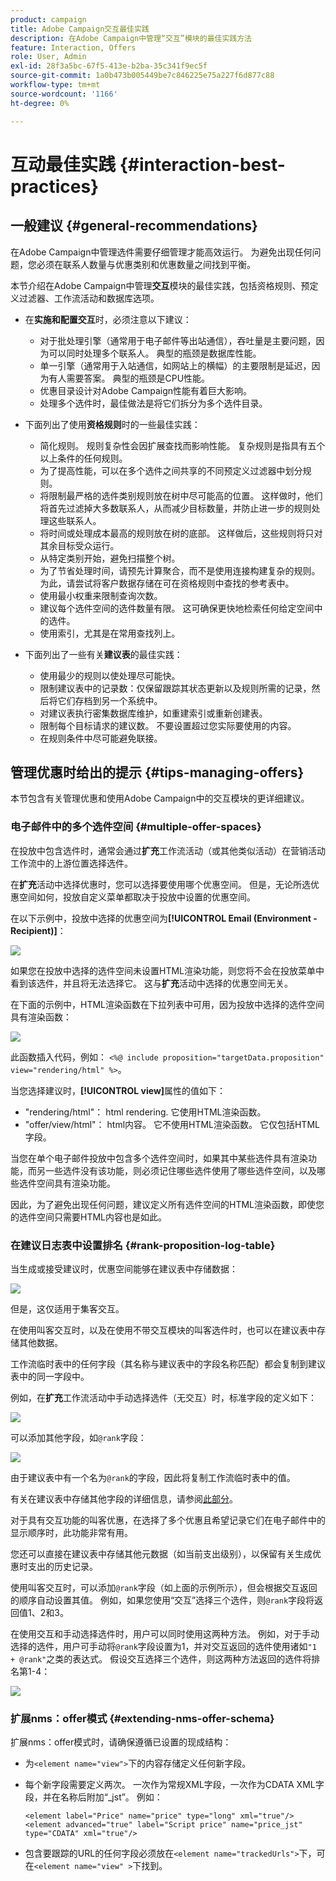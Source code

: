 ```yaml
---
product: campaign
title: Adobe Campaign交互最佳实践
description: 在Adobe Campaign中管理“交互”模块的最佳实践方法
feature: Interaction, Offers
role: User, Admin
exl-id: 28f3a5bc-67f5-413e-b2ba-35c341f9ec5f
source-git-commit: 1a0b473b005449be7c846225e75a227f6d877c88
workflow-type: tm+mt
source-wordcount: '1166'
ht-degree: 0%

---
```


# 互动最佳实践 {#interaction-best-practices}

## 一般建议 {#general-recommendations}

在Adobe Campaign中管理选件需要仔细管理才能高效运行。 为避免出现任何问题，您必须在联系人数量与优惠类别和优惠数量之间找到平衡。

本节介绍在Adobe Campaign中管理&#x200B;**交互**&#x200B;模块的最佳实践，包括资格规则、预定义过滤器、工作流活动和数据库选项。

* 在&#x200B;**实施和配置交互**&#x200B;时，必须注意以下建议：

   * 对于批处理引擎（通常用于电子邮件等出站通信），吞吐量是主要问题，因为可以同时处理多个联系人。 典型的瓶颈是数据库性能。
   * 单一引擎（通常用于入站通信，如网站上的横幅）的主要限制是延迟，因为有人需要答案。 典型的瓶颈是CPU性能。
   * 优惠目录设计对Adobe Campaign性能有着巨大影响。
   * 处理多个选件时，最佳做法是将它们拆分为多个选件目录。

* 下面列出了使用&#x200B;**资格规则**&#x200B;时的一些最佳实践：

   * 简化规则。 规则复杂性会因扩展查找而影响性能。 复杂规则是指具有五个以上条件的任何规则。
   * 为了提高性能，可以在多个选件之间共享的不同预定义过滤器中划分规则。
   * 将限制最严格的选件类别规则放在树中尽可能高的位置。 这样做时，他们将首先过滤掉大多数联系人，从而减少目标数量，并防止进一步的规则处理这些联系人。
   * 将时间或处理成本最高的规则放在树的底部。 这样做后，这些规则将只对其余目标受众运行。
   * 从特定类别开始，避免扫描整个树。
   * 为了节省处理时间，请预先计算聚合，而不是使用连接构建复杂的规则。 为此，请尝试将客户数据存储在可在资格规则中查找的参考表中。
   * 使用最小权重来限制查询次数。
   * 建议每个选件空间的选件数量有限。 这可确保更快地检索任何给定空间中的选件。
   * 使用索引，尤其是在常用查找列上。

* 下面列出了一些有关&#x200B;**建议表**&#x200B;的最佳实践：

   * 使用最少的规则以使处理尽可能快。
   * 限制建议表中的记录数：仅保留跟踪其状态更新以及规则所需的记录，然后将它们存档到另一个系统中。
   * 对建议表执行密集数据库维护，如重建索引或重新创建表。
   * 限制每个目标请求的建议数。 不要设置超过您实际要使用的内容。
   * 在规则条件中尽可能避免联接。

## 管理优惠时给出的提示 {#tips-managing-offers}

本节包含有关管理优惠和使用Adobe Campaign中的交互模块的更详细建议。

### 电子邮件中的多个选件空间 {#multiple-offer-spaces}

在投放中包含选件时，通常会通过&#x200B;**扩充**&#x200B;工作流活动（或其他类似活动）在营销活动工作流中的上游位置选择选件。

在&#x200B;**扩充**&#x200B;活动中选择优惠时，您可以选择要使用哪个优惠空间。 但是，无论所选优惠空间如何，投放自定义菜单都取决于投放中设置的优惠空间。

在以下示例中，投放中选择的优惠空间为&#x200B;**[!UICONTROL Email (Environment - Recipient)]**：

![](assets/Interaction-best-practices-offer-space-selected.png)

如果您在投放中选择的选件空间未设置HTML渲染功能，则您将不会在投放菜单中看到该选件，并且将无法选择它。 这与&#x200B;**扩充**&#x200B;活动中选择的优惠空间无关。

在下面的示例中，HTML渲染函数在下拉列表中可用，因为投放中选择的选件空间具有渲染函数：

![](assets/Interaction-best-practices-HTML-rendering.png)

此函数插入代码，例如： `<%@ include proposition="targetData.proposition" view="rendering/html" %>`。

当您选择建议时，**[!UICONTROL view]**&#x200B;属性的值如下：
* &quot;rendering/html&quot;： html rendering. 它使用HTML渲染函数。
* &quot;offer/view/html&quot;： html内容。 它不使用HTML渲染函数。 它仅包括HTML字段。

当您在单个电子邮件投放中包含多个选件空间时，如果其中某些选件具有渲染功能，而另一些选件没有该功能，则必须记住哪些选件使用了哪些选件空间，以及哪些选件空间具有渲染功能。

因此，为了避免出现任何问题，建议定义所有选件空间的HTML渲染函数，即使您的选件空间只需要HTML内容也是如此。

### 在建议日志表中设置排名 {#rank-proposition-log-table}

当生成或接受建议时，优惠空间能够在建议表中存储数据：

![](assets/Interaction-best-practices-offer-space-storage.png)

但是，这仅适用于集客交互。

在使用叫客交互时，以及在使用不带交互模块的叫客选件时，也可以在建议表中存储其他数据。

工作流临时表中的任何字段（其名称与建议表中的字段名称匹配）都会复制到建议表中的同一字段中。

例如，在&#x200B;**扩充**&#x200B;工作流活动中手动选择选件（无交互）时，标准字段的定义如下：

![](assets/Interaction-best-practices-manual-offer-std-fields.png)

可以添加其他字段，如`@rank`字段：

![](assets/Interaction-best-practices-manual-offer-add-fields.png)

由于建议表中有一个名为`@rank`的字段，因此将复制工作流临时表中的值。

有关在建议表中存储其他字段的详细信息，请参阅[此部分](interaction-send-offers.md#storing-offer-rankings-and-weights)。

对于具有交互功能的叫客优惠，在选择了多个优惠且希望记录它们在电子邮件中的显示顺序时，此功能非常有用。

您还可以直接在建议表中存储其他元数据（如当前支出级别），以保留有关生成优惠时支出的历史记录。

使用叫客交互时，可以添加`@rank`字段（如上面的示例所示），但会根据交互返回的顺序自动设置其值。 例如，如果您使用“交互”选择三个选件，则`@rank`字段将返回值1、2和3。

在使用交互和手动选择选件时，用户可以同时使用这两种方法。 例如，对于手动选择的选件，用户可手动将`@rank`字段设置为1，并对交互返回的选件使用诸如`"1 + @rank"`之类的表达式。 假设交互选择三个选件，则这两种方法返回的选件将排名第1-4：

![](assets/Interaction-best-practices-manual-offer-combined.png)

### 扩展nms：offer模式 {#extending-nms-offer-schema}

扩展nms：offer模式时，请确保遵循已设置的现成结构：
* 为`<element name="view">`下的内容存储定义任何新字段。
* 每个新字段需要定义两次。 一次作为常规XML字段，一次作为CDATA XML字段，并在名称后附加“_jst”。 例如：

  ```
  <element label="Price" name="price" type="long" xml="true"/>
  <element advanced="true" label="Script price" name="price_jst" type="CDATA" xml="true"/>
  ```

* 包含要跟踪的URL的任何字段必须放在`<element name="trackedUrls">`下，可在`<element name="view" >`下找到。
